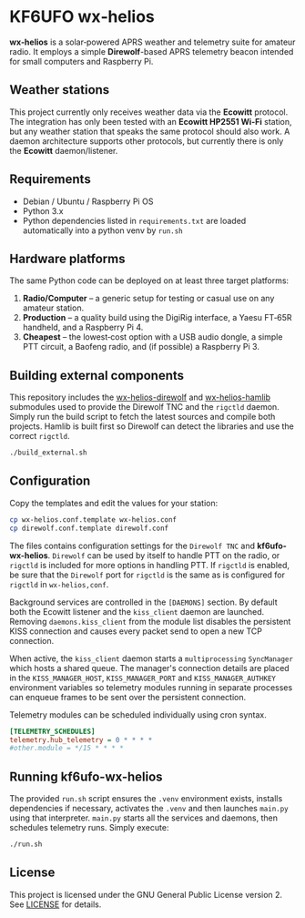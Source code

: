 # KF6UFO wx‑helios

**wx‑helios** is a solar‑powered APRS weather and telemetry suite for amateur radio.  It employs a
simple **Direwolf**-based APRS telemetry beacon intended for small computers and Raspberry Pi. 

## Weather stations

This project currently only receives weather data via the **Ecowitt** protocol. The integration
has only been tested with an **Ecowitt HP2551 Wi-Fi** station, but any weather
station that speaks the same protocol should also work.  A daemon architecture supports
other protocols, but currently there is only the **Ecowitt** daemon/listener.

## Requirements

- Debian / Ubuntu / Raspberry Pi OS
- Python 3.x
- Python dependencies listed in `requirements.txt` are loaded automatically into a python venv by ``run.sh``

## Hardware platforms

The same Python code can be deployed on at least three target platforms:

1. **Radio/Computer** – a generic setup for testing or casual use on any amateur station.
2. **Production** – a quality build using the DigiRig interface, a Yaesu FT‑65R handheld, and a Raspberry Pi 4.
3. **Cheapest** – the lowest‑cost option with a USB audio dongle, a simple PTT circuit, a Baofeng radio, and (if possible) a Raspberry Pi 3.

## Building external components

This repository includes the
[wx-helios-direwolf](https://github.com/kf6ufo/wx-helios-direwolf) and
[wx-helios-hamlib](https://github.com/kf6ufo/wx-helios-hamlib) submodules used
to provide the Direwolf TNC and the `rigctld` daemon. Simply run the build
script to fetch the latest sources and compile both projects. Hamlib is built
first so Direwolf can detect the libraries and use the correct ``rigctld``.

```bash
./build_external.sh
```

## Configuration

Copy the templates and edit the values for your station:

```bash
cp wx-helios.conf.template wx-helios.conf
cp direwolf.conf.template direwolf.conf
```

The files contains configuration settings for the ``Direwolf TNC`` and **kf6ufo-wx-helios**.
``Direwolf`` can be used by itself to handle PTT on the radio, or ``rigctld`` is included
for more options in handling PTT.
If ``rigctld`` is enabled, be sure that the ``Direwolf`` port for ``rigctld`` is the same
as is configured for ``rigctld`` in ``wx-helios,conf``.

Background services are controlled in the ``[DAEMONS]`` section.  By default
both the Ecowitt listener and the ``kiss_client`` daemon are launched.  Removing
``daemons.kiss_client`` from the module list disables the persistent KISS
connection and causes every packet send to open a new TCP connection.

When active, the ``kiss_client`` daemon starts a ``multiprocessing``
``SyncManager`` which hosts a shared queue.  The manager's connection
details are placed in the ``KISS_MANAGER_HOST``, ``KISS_MANAGER_PORT`` and
``KISS_MANAGER_AUTHKEY`` environment variables so telemetry modules
running in separate processes can enqueue frames to be sent over the
persistent connection.

Telemetry modules can be scheduled individually using cron syntax.  

```ini
[TELEMETRY_SCHEDULES]
telemetry.hub_telemetry = 0 * * * *
#other.module = */15 * * * *
```

## Running kf6ufo-wx-helios

The provided ``run.sh`` script ensures the ``.venv`` environment exists,
installs dependencies if necessary, activates the ``.venv`` and then launches ``main.py`` using that interpreter.
`main.py` starts all the services and daemons, then schedules telemetry runs. 
Simply execute:

```bash
./run.sh
```

## License

This project is licensed under the GNU General Public License version 2. See [LICENSE](LICENSE) for details.
